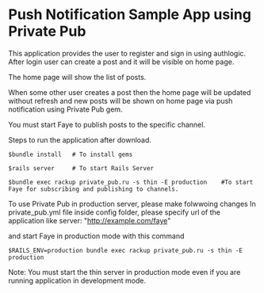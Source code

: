Push Notification Sample App using Private Pub
======

This application provides the user to register and sign in using authlogic. After login user can create a post and it will be visible on home page.

The home page will show the list of posts.

When some other user creates a post then the home page will be updated without refresh and new posts will be shown on home page via push notification using Private Pub gem.

You must start Faye to publish posts to the specific channel.

Steps to run the application after download.

```
$bundle install   # To install gems
```

```
$rails server     # To start Rails Server
```

```
$bundle exec rackup private_pub.ru -s thin -E production    #To start Faye for subscribing and publishing to channels.
```

To use Private Pub in production server, please make folwwoing changes
In private_pub.yml file inside config folder, please specify url of the application like
server: "http://example.com/faye"

and start Faye in production mode with this command

```
$RAILS_ENV=production bundle exec rackup private_pub.ru -s thin -E production    
```

Note: You must start the thin server in production mode even if you are running application in development mode.
